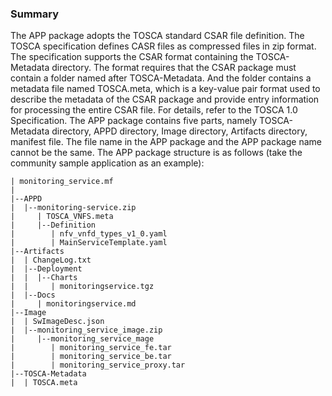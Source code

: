 ### Summary
  The APP package adopts the TOSCA standard CSAR file definition. The TOSCA specification defines CASR files as compressed files in zip format. The specification supports the CSAR format containing the TOSCA-Metadata directory. The format requires that the CSAR package must contain a folder named after TOSCA-Metadata.
And the folder contains a metadata file named TOSCA.meta, which is a key-value pair format used to describe the metadata of the CSAR package and provide entry information for processing the entire CSAR file. For details, refer to the TOSCA 1.0 Specification.
The APP package contains five parts, namely TOSCA-Metadata directory, APPD directory, Image directory, Artifacts directory, manifest file.
The file name in the APP package and the APP package name cannot be the same.
The APP package structure is as follows (take the community sample application as an example):

    | monitoring_service.mf
    |
    |--APPD
    |  |--monitoring-service.zip
    |     | TOSCA_VNFS.meta
    |     |--Definition
    |        | nfv_vnfd_types_v1_0.yaml
    |        | MainServiceTemplate.yaml
    |--Artifacts
    |  | ChangeLog.txt
    |  |--Deployment
    |  |  |--Charts
    |  |     | monitoringservice.tgz
    |  |--Docs
    |     | monitoringservice.md
    |--Image
    |  | SwImageDesc.json
    |  |--monitoring_service_image.zip
    |     |--monitoring_service_mage
    |        | monitoring_service_fe.tar
    |        | monitoring_service_be.tar
    |        | monitoring_service_proxy.tar
    |--TOSCA-Metadata
    |  | TOSCA.meta

